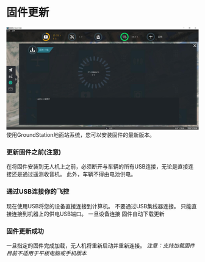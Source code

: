 # 固件更新

![](Firmware.jpg)
使用GroundStation地面站系统，您可以安装固件的最新版本。 
### 更新固件之前(注意)

在将固件安装到无人机上之前，必须断开与车辆的所有USB连接，无论是直接连接还是通过遥测收音机。 此外，车辆不得由电池供电。 

### 通过USB连接你的飞控

现在使用USB将您的设备直接连接到计算机。 不要通过USB集线器连接。 只能直接连接到机器上的供电USB端口。
一旦设备连接 固件自动下载更新

### 固件更新成功

一旦指定的固件完成加载，无人机将重新启动并重新连接。
*注意：支持加载固件目前不适用于平板电脑或手机版本*
